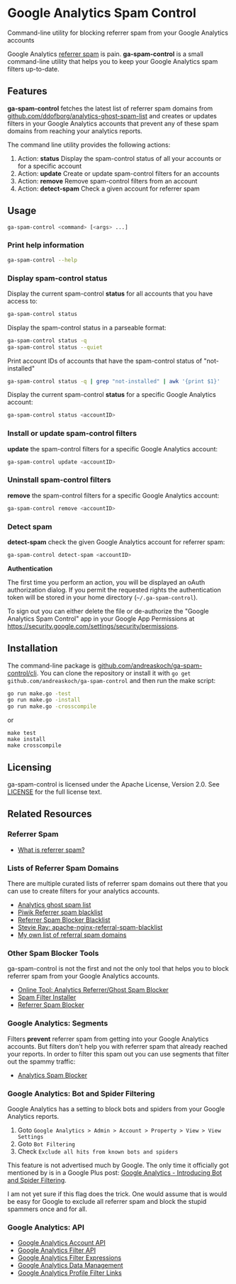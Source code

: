 # Google Analytics Spam Control

Command-line utility for blocking referrer spam from your Google Analytics accounts

Google Analytics [referrer spam](https://en.wikipedia.org/wiki/Referer_spam) is pain.
**ga-spam-control** is a small command-line utility that helps you to keep your Google Analytics spam filters up-to-date.

## Features

**ga-spam-control** fetches the latest list of referrer spam domains from [github.com/ddofborg/analytics-ghost-spam-list](https://github.com/ddofborg/analytics-ghost-spam-list) and creates or updates filters in your Google Analytics accounts that prevent any of these spam domains from reaching your analytics reports.

The command line utility provides the following actions:

1. Action: **status**
Display the spam-control status of all your accounts or for a specific account
2. Action: **update**
Create or update spam-control filters for an accounts
3. Action: **remove**
Remove spam-control filters from an account
4. Action: **detect-spam**
Check a given account for referrer spam

## Usage

```bash
ga-spam-control <command> [<args> ...]
```

### Print help information

```bash
ga-spam-control --help
```

### Display spam-control status

Display the current spam-control **status** for all accounts that you have access to:

```bash
ga-spam-control status
```

Display the spam-control status in a parseable format:

```bash
ga-spam-control status -q
ga-spam-control status --quiet
```

Print account IDs of accounts that have the spam-control status of "not-installed"

```bash
ga-spam-control status -q | grep "not-installed" | awk '{print $1}'
```

Display the current spam-control **status** for a specific Google Analytics account:

```bash
ga-spam-control status <accountID>
```

### Install or update spam-control filters

**update** the spam-control filters for a specific Google Analytics account:

```bash
ga-spam-control update <accountID>
```

### Uninstall spam-control filters

**remove** the spam-control filters for a specific Google Analytics account:

```bash
ga-spam-control remove <accountID>
```

### Detect spam

**detect-spam** check the given Google Analytics account for referrer spam:

```bash
ga-spam-control detect-spam <accountID>
```

**Authentication**

The first time you perform an action, you will be displayed an oAuth authorization dialog.
If you permit the requested rights the authentication token will be stored in your home directory (`~/.ga-spam-control`).

To sign out you can either delete the file or de-authorize the "Google Analytics Spam Control" app in your Google App Permissions at https://security.google.com/settings/security/permissions.

## Installation

The command-line package is [github.com/andreaskoch/ga-spam-control/cli](cli/main.go). You can clone the repository or install it with `go get github.com/andreaskoch/ga-spam-control` and then run the make script:

```bash
go run make.go -test
go run make.go -install
go run make.go -crosscompile
```

or

```
make test
make install
make crosscompile
```

## Licensing

ga-spam-control is licensed under the Apache License, Version 2.0.
See [LICENSE](LICENSE) for the full license text.

## Related Resources

### Referrer Spam

- [What is referrer spam?](https://en.wikipedia.org/wiki/Referer_spam)

### Lists of Referrer Spam Domains

There are multiple curated lists of referrer spam domains out there that you can use to create filters for your analytics accounts.

- [Analytics ghost spam list](https://github.com/ddofborg/analytics-ghost-spam-list)
- [Piwik Referrer spam blacklist](https://github.com/piwik/referrer-spam-blacklist)
- [Referrer Spam Blocker Blacklist](https://referrerspamblocker.com/blacklist)
- [Stevie Ray: apache-nginx-referral-spam-blacklist](https://github.com/Stevie-Ray/apache-nginx-referral-spam-blacklist)
- [My own list of referral spam domains](spam-domains/referrer-spam-domains.txt)

### Other Spam Blocker Tools

ga-spam-control is not the first and not the only tool that helps you to block referrer spam from your Google Analytics accounts.

- [Online Tool: Analytics Referrer/Ghost Spam Blocker](https://www.adwordsrobot.com/en/tools/ga-referrer-spam-killer)
- [Spam Filter Installer](http://www.simoahava.com/spamfilter/)
- [Referrer Spam Blocker](https://referrerspamblocker.com/)

### Google Analytics: Segments

Filters **prevent** referrer spam from getting into your Google Analytics accounts.
But filters don't help you with referrer spam that already reached your reports. In order to filter this spam out you can use segments that filter out the spammy traffic:

- [Analytics Spam Blocker ](https://www.google.com/analytics/gallery/#posts/search/%3F_.tab%3DMy%26_.sort%3DDATE%26_.start%3D0%26_.viewId%3DgyNgK6N3R6iK-UphdU8M6w/)

### Google Analytics: Bot and Spider Filtering

Google Analytics has a setting to block bots and spiders from your Google Analytics reports.

1. Goto `Google Analytics > Admin > Account > Property > View > View Settings`
2. Goto `Bot Filtering`
3. Check `Exclude all hits from known bots and spiders`

This feature is not advertised much by Google. The only time it officially got mentioned by is in a Google Plus post: [Google Analytics - Introducing Bot and Spider Filtering](https://plus.google.com/+GoogleAnalytics/posts/2tJ79CkfnZk).

I am not yet sure if this flag does the trick. One would assume that is would be easy for Google to exclude all referrer spam and block the stupid spammers once and for all.

### Google Analytics: API

- [Google Analytics Account API](https://developers.google.com/analytics/devguides/config/mgmt/v3/mgmtReference/management/accounts/list)
- [Google Analytics Filter API](https://developers.google.com/analytics/devguides/config/mgmt/v3/mgmtReference/management/filters)
- [Google Analytics Filter Expressions](https://developers.google.com/analytics/devguides/reporting/core/v3/reference#filters)
- [Google Analytics Data Management](https://developers.google.com/analytics/devguides/config/mgmt/v3/data-management)
- [Google Analytics Profile Filter Links](https://developers.google.com/analytics/devguides/config/mgmt/v3/mgmtReference/management/profileFilterLinks)
